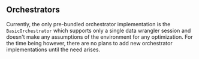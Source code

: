 ## Orchestrators

Currently, the only pre-bundled orchestrator implementation is the `BasicOrchestrator` which supports only a single data wrangler session and doesn't make any assumptions of the environment for any optimization. For the time being however, there are no plans to add new orchestrator implementations until the need arises.
